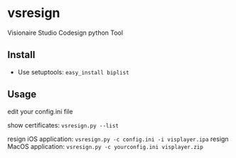 # vsresign
Visionaire Studio Codesign python Tool


## Install
* Use setuptools: `easy_install biplist`

## Usage
edit your config.ini file

show certificates:
`vsresign.py --list`

resign iOS application:
`vsresign.py -c config.ini -i visplayer.ipa`
resign MacOS application:
`vsresign.py -c yourconfig.ini visplayer.zip`